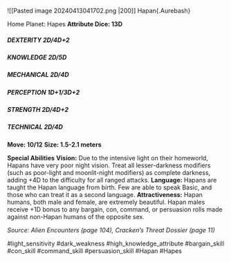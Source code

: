 ![[Pasted image 20240413041702.png |200]]
Hapan{.Aurebash}

Home Planet: Hapes
**Attribute Dice: 13D**
##### DEXTERITY 2D/4D+2
##### KNOWLEDGE 2D/5D
##### MECHANICAL 2D/4D
##### PERCEPTION 1D+1/3D+2
##### STRENGTH 2D/4D+2
##### TECHNICAL 2D/4D
**Move: 10/12**
**Size: 1.5-2.1 meters**

**Special Abilities**
**Vision:** Due to the intensive light on their homeworld, Hapans have very poor night vision. Treat all lesser-darkness modifiers (such as poor-light and moonlit-night modifiers) as complete darkness, adding +4D to the difficulty for all ranged attacks.
**Language:** Hapans are taught the Hapan language from birth. Few are able to speak Basic, and those who can treat it as a second language.
**Attractiveness:** Hapan humans, both male and female, are extremely beautiful. Hapan males receive +1D bonus to any bargain, con, command, or persuasion rolls made against non-Hapan humans of the opposite sex.

*Source: Alien Encounters (page 104), Cracken’s Threat Dossier (page 11)*

#light_sensitivity #dark_weakness 
#high_knowledge_attribute   #bargain_skill #con_skill #command_skill #persuasion_skill 
#Hapan #Hapes